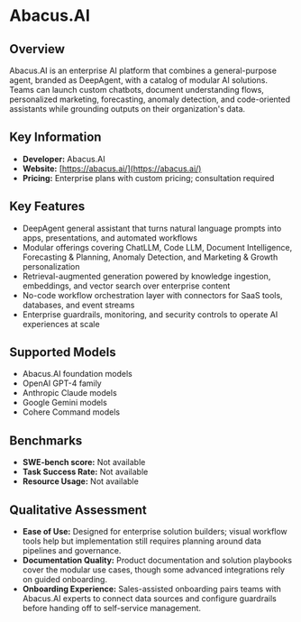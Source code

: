 # Abacus.AI

## Overview

Abacus.AI is an enterprise AI platform that combines a general-purpose agent, branded as DeepAgent, with a catalog of modular AI solutions. Teams can launch custom chatbots, document understanding flows, personalized marketing, forecasting, anomaly detection, and code-oriented assistants while grounding outputs on their organization's data.

## Key Information

- **Developer:** Abacus.AI
- **Website:** [https://abacus.ai/](https://abacus.ai/)
- **Pricing:** Enterprise plans with custom pricing; consultation required

## Key Features

- DeepAgent general assistant that turns natural language prompts into apps, presentations, and automated workflows
- Modular offerings covering ChatLLM, Code LLM, Document Intelligence, Forecasting & Planning, Anomaly Detection, and Marketing & Growth personalization
- Retrieval-augmented generation powered by knowledge ingestion, embeddings, and vector search over enterprise content
- No-code workflow orchestration layer with connectors for SaaS tools, databases, and event streams
- Enterprise guardrails, monitoring, and security controls to operate AI experiences at scale

## Supported Models

- Abacus.AI foundation models
- OpenAI GPT-4 family
- Anthropic Claude models
- Google Gemini models
- Cohere Command models

## Benchmarks

- **SWE-bench score:** Not available
- **Task Success Rate:** Not available
- **Resource Usage:** Not available

## Qualitative Assessment

- **Ease of Use:** Designed for enterprise solution builders; visual workflow tools help but implementation still requires planning around data pipelines and governance.
- **Documentation Quality:** Product documentation and solution playbooks cover the modular use cases, though some advanced integrations rely on guided onboarding.
- **Onboarding Experience:** Sales-assisted onboarding pairs teams with Abacus.AI experts to connect data sources and configure guardrails before handing off to self-service management.
